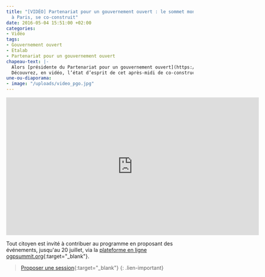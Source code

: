 ```yaml
---
title: "[VIDÉO] Partenariat pour un gouvernement ouvert : le sommet mondial 2016,
  à Paris, se co-construit"
date: 2016-05-04 15:51:00 +02:00
categories:
- Vidéo
tags:
- Gouvernement ouvert
- Etalab
- Partenariat pour un gouvernement ouvert
chapeau-text: |-
  Alors [présidente du Partenariat pour un gouvernement ouvert](https://www.modernisation.gouv.fr/home/la-france-presidera-le-partenariat-pour-le-gouvernement-ouvert-en-2016){:target="_blank"} (PGO), la France organisera, les 7, 8 et 9 décembre 2016, le 4e sommet mondial du PGO, sur le thème des nouvelles alliances entre gouvernements et sociétés civiles. Dans cette optique, 150 personnes issues des administrations et de la société civile se sont réunies mercredi 20 avril pour co-construire les sessions du futur sommet. Présidé par Jean-Vincent Placé, en présence de plusieurs membres du Gouvernement - Annick Girardin, Thierry Mandon, Clotilde Valter, Estelle Grelier, Axelle Lemaire, et de Virgilio Andrade Martinez, ministre de la fonction publique mexicaine -, cet après-midi s'est articulé autour de 3 ateliers de travail : le programme du sommet, le hackathon international sur les civic tech et la journée de la société civile.
  Découvrez, en vidéo, l’état d’esprit de cet après-midi de co-construction.
une-ou-diaporama:
- image: "/uploads/video_pgo.jpg"
---
```


<iframe frameborder="0" width="680" height="370" src="https://www.dailymotion.com/embed/video/x48osup" allowfullscreen allow="autoplay"></iframe>

Tout citoyen est invité à contribuer au programme en proposant des événements, jusqu'au 20 juillet, via la [plateforme en ligne ogpsummit.org](https://ogpsummit.org/){:target="_blank"}.

> [Proposer une session](https://ogpsummit.org/){:target="_blank"}
{: .lien-important}